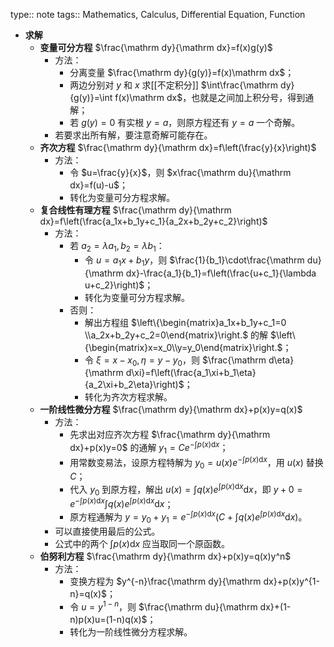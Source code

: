 type:: note
tags:: Mathematics, Calculus, Differential Equation, Function

- **求解**
	- **变量可分方程** $\frac{\mathrm dy}{\mathrm dx}=f(x)g(y)$
		- 方法：
			- 分离变量 $\frac{\mathrm dy}{g(y)}=f(x)\mathrm dx$；
			- 两边分别对 $y$ 和 $x$ 求[[不定积分]] $\int\frac{\mathrm dy}{g(y)}=\int f(x)\mathrm dx$，也就是之间加上积分号，得到通解；
			- 若 $g(y)=0$ 有实根 $y=a$，则原方程还有 $y=a$ 一个奇解。
		- 若要求出所有解，要注意奇解可能存在。
	- **齐次方程** $\frac{\mathrm dy}{\mathrm dx}=f\left(\frac{y}{x}\right)$
		- 方法：
			- 令 $u=\frac{y}{x}$，则 $x\frac{\mathrm du}{\mathrm dx}=f(u)-u$；
			- 转化为变量可分方程求解。
	- **复合线性有理方程** $\frac{\mathrm dy}{\mathrm dx}=f\left(\frac{a_1x+b_1y+c_1}{a_2x+b_2y+c_2}\right)$
		- 方法：
			- 若 $a_2=\lambda a_1,b_2=\lambda b_1$：
				- 令 $u=a_1x+b_1y$，则 $\frac{1}{b_1}\cdot\frac{\mathrm du}{\mathrm dx}-\frac{a_1}{b_1}=f\left(\frac{u+c_1}{\lambda u+c_2}\right)$；
				- 转化为变量可分方程求解。
			- 否则：
				- 解出方程组 $\left\{\begin{matrix}a_1x+b_1y+c_1=0 \\a_2x+b_2y+c_2=0\end{matrix}\right.$ 的解 $\left\{\begin{matrix}x=x_0\\y=y_0\end{matrix}\right.$；
				- 令 $\xi=x-x_0,\eta=y-y_0$，则 $\frac{\mathrm d\eta}{\mathrm d\xi}=f\left(\frac{a_1\xi+b_1\eta}{a_2\xi+b_2\eta}\right)$；
				- 转化为齐次方程求解。
	- **一阶线性微分方程** $\frac{\mathrm dy}{\mathrm dx}+p(x)y=q(x)$
		- 方法：
			- 先求出对应齐次方程 $\frac{\mathrm dy}{\mathrm dx}+p(x)y=0$ 的通解 $y_1=Ce^{-\int p(x)\mathrm dx}$；
			- 用常数变易法，设原方程特解为 $y_0=u(x)e^{-\int p(x)\mathrm dx}$，用 $u(x)$ 替换 $C$；
			- 代入 $y_0$ 到原方程，解出 $u(x)=\int q(x)e^{\int p(x)\mathrm dx}\mathrm dx$，即 $y+0=e^{-\int p(x)\mathrm dx}\int q(x)e^{\int p(x)\mathrm dx}\mathrm dx$；
			- 原方程通解为 $y=y_0+y_1=e^{-\int p(x)\mathrm dx}\left(C+\int q(x)e^{\int p(x)\mathrm dx}\mathrm dx\right)$。
		- 可以直接使用最后的公式。
		- 公式中的两个 $\int p(x)\mathrm dx$ 应当取同一个原函数。
	- **伯努利方程** $\frac{\mathrm dy}{\mathrm dx}+p(x)y=q(x)y^n$
		- 方法：
			- 变换方程为 $y^{-n}\frac{\mathrm dy}{\mathrm dx}+p(x)y^{1-n}=q(x)$；
			- 令 $u=y^{1-n}$，则 $\frac{\mathrm du}{\mathrm dx}+(1-n)p(x)u=(1-n)q(x)$；
			- 转化为一阶线性微分方程求解。